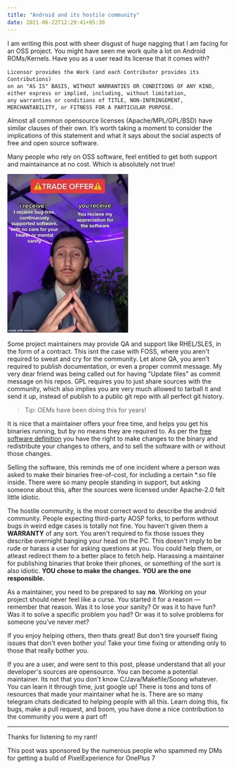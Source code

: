```yaml
---
title: "Android and its hostile community"
date: 2021-06-22T12:29:41+05:30
---
```


I am writing this post with sheer disgust of huge nagging that I am facing for an OSS project.
You might have seen me work quite a lot on Android ROMs/Kernels. Have you as a user read its license that it comes with?

```code 
Licensor provides the Work (and each Contributor provides its Contributions)
on an "AS IS" BASIS, WITHOUT WARRANTIES OR CONDITIONS OF ANY KIND,
either express or implied, including, without limitation,
any warranties or conditions of TITLE, NON-INFRINGEMENT,
MERCHANTABILITY, or FITNESS FOR A PARTICULAR PURPOSE.
```
 
Almost all common opensource licenses (Apache/MPL/GPL/BSD) have similar clauses of their own.
It’s worth taking a moment to consider the implications of this statement and what
it says about the social aspects of free and open source software.


Many people who rely on OSS software, feel entitled to get both support and maintainance at no cost.
Which is absolutely not true!


![Meme](meme.png)


Some project maintainers may provide QA and support like RHEL/SLES, in the form of a contract. This isnt the case with FOSS, where you aren't required to sweat and cry for the community. Let alone QA, you aren't required to publish documentation,
or even a proper commit message. My very dear friend was being called out for having "Update files" as commit message on his repos. GPL requires you to just share sources with the community, which also implies you are very much allowed to tarball it and send it up, instead of publish to a public git repo with all perfect git history.

> Tip: OEMs have been doing this for years!


It is nice that a maintainer offers your free time, and helps you get his binaries running, but by no means they are required to.
As per the [free software definition](https://www.gnu.org/philosophy/free-sw.en.html) you have the right to make changes to the binary and redistribute your changes to others,
and to sell the software with or without those changes.

Selling the software, this reminds me of one incident where a person was asked to make their binaries free-of-cost, for including
a certain *.so file inside. There were so many people standing in support, but asking someone about this, after the sources
were licensed under Apache-2.0 felt little idiotic.

The hostile community, is the most correct word to describe the android community. People expecting third-party AOSP forks,
to perform without bugs in weird edge cases is totally not fine. You haven't given them a **WARRANTY** of any sort.
You aren't required to fix those issues they describe overnight banging your head on the PC. This doesn't imply to be rude
or harass a user for asking questions at you. You could help them, or atleast redirect them to a better place to fetch help.
Harassing a maintainer for publishing binaries that broke their phones, or something of the sort is also idiotic.
**YOU chose to make the changes.**
**YOU are the one responsible.**

As a maintainer, you need to be prepared to say __no__.
Working on your project should never feel like a curse.
You started it for a reason — remember that reason. Was it to lose your sanity? Or was it to have fun?
Was it to solve a specific problem you had? Or was it to solve problems for someone you’ve never met? 

If you enjoy helping others, then thats great! But don't tire yourself fixing issues that don't even bother you! Take your time fixing or attending only to those that really bother you. 

If you are a user, and were sent to this post, please understand that all your developer's sources are opensource. You can become a potential maintainer. Its not that you don't know C/Java/Makefile/Soong whatever. You can learn it through time, just google up! There is tons and tons of resources that made your maintainer what he is. There are so many telegram chats dedicated to helping people with all this. Learn doing this, fix bugs, make a pull request, and boom, you have done a nice contribution to the community you were a part of!

---

Thanks for listening to my rant!

This post was sponsored by the numerous people who spammed my DMs for getting a build of PixelExperience for OnePlus 7
